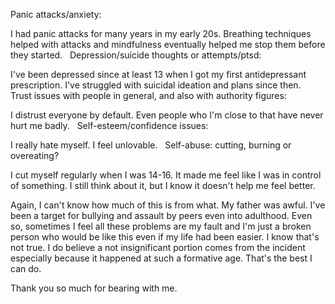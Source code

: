
Panic attacks/anxiety:

 I had panic attacks for many years in my early 20s. Breathing techniques helped with attacks and mindfulness eventually helped me stop them before they started.
 
Depression/suicide thoughts or attempts/ptsd: 

I've been depressed since at least 13 when I got my first antidepressant prescription. I've struggled with suicidal ideation and plans since then.
 
Trust issues with people in general, and also with authority figures:

I distrust everyone by default. Even people who I'm close to that have never hurt me badly.
 
Self-esteem/confidence issues:

I really hate myself. I feel unlovable. 
 
Self-abuse: cutting, burning or overeating?

I cut myself regularly when I was 14-16. It made me feel like I  was in control of something. I still think about it, but I know it doesn't help me feel better.


Again, I can't know how much of this is from what. My father was awful. I've been a target for bullying and assault by peers even into adulthood. Even so, sometimes I feel all these problems are my fault and I'm just a broken person who would be like this even if my life had been easier. I know that's not true. I do believe a not insignificant portion comes from the incident especially because it happened at such a formative age. That's the best I can do.

Thank you so much for bearing with me. 
